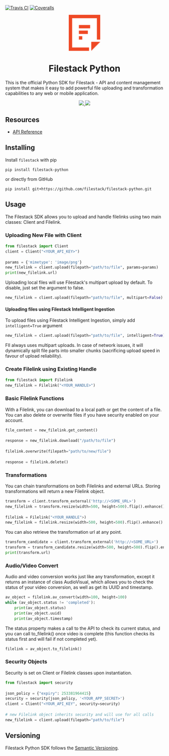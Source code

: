 [![Travis CI][travis_ci_badge]][travis_ci]
[![Coveralls][coveralls_badge]][coveralls]

<p align="center"><img src="logo.svg" align="center" width="100"/></p>
<h1 align="center">Filestack Python</h1>
This is the official Python SDK for Filestack - API and content management system that makes it easy to add powerful file uploading and transformation capabilities to any web or mobile application.
<p align="center">
  <a href="https://pypi.python.org/pypi/filestack-python/2.3.1">
    <img src="https://img.shields.io/pypi/v/filestack-python.svg">
  </a>
  <a href="https://pypi.python.org/pypi/filestack-python/2.3.1">
    <img src="https://img.shields.io/pypi/v/filestack-python.svg">
  </a>
</p>

## Resources

* [API Reference](https://filestack.github.io/filestack-python)

## Installing

Install ``filestack`` with pip

```shell
pip install filestack-python
```

or directly from GitHub

```shell
pip install git+https://github.com/filestack/filestack-python.git
```

## Usage

The Filestack SDK allows you to upload and handle filelinks using two main classes: Client and Filelink.

### Uploading New File with Client
``` python
from filestack import Client
client = Client("<YOUR_API_KEY>")

params = {'mimetype': 'image/png'}
new_filelink = client.upload(filepath="path/to/file", params=params)
print(new_filelink.url)
```
Uploading local files will use Filestack's multipart upload by default. To disable, just set the argument to false.

```python
new_filelink = client.upload(filepath="path/to/file", multipart=False)
```
#### Uploading files using Filestack Intelligent Ingestion
To upload files using Filestack Intelligent Ingestion, simply add `intelligent=True` argument
```python
new_filelink = client.upload(filepath="path/to/file", intelligent=True)
```
FII always uses multipart uploads. In case of network issues, it will dynamically split file parts into smaller chunks (sacrificing upload speed in favour of upload reliability).

### Create Filelink using Existing Handle
```python
from filestack import Filelink
new_filelink = Filelink("<YOUR_HANDLE>")
```

### Basic Filelink Functions

With a Filelink, you can download to a local path or get the content of a file. You can also delete or overwrite files if you have security enabled on your account.

```python
file_content = new_filelink.get_content()

response = new_filelink.download("/path/to/file")

filelink.overwrite(filepath="path/to/new/file")

response = filelink.delete()
```

### Transformations

You can chain transformations on both Filelinks and external URLs. Storing transformations will return a new Filelink object.

```python
transform = client.transform_external('http://<SOME_URL>')
new_filelink = transform.resize(width=500, height=500).flip().enhance().store()

filelink = Filelink("<YOUR_HANDLE">)
new_filelink = filelink.resize(width=500, height=500).flip().enhance().store()
```

You can also retrieve the transformation url at any point.

 ```python
transform_candidate = client.transform_external('http://<SOME_URL>')
transform = transform_candidate.resize(width=500, height=500).flip().enhance()
print(transform.url)
```

### Audio/Video Convert

Audio and video conversion works just like any transformation, except it returns an instance of class AudioVisual, which allows you to check the status of your video conversion, as well as get its UUID and timestamp. 

```python
av_object = filelink.av_convert(width=100, height=100)
while (av_object.status != 'completed'):
    print(av_object.status)
    print(av_object.uuid)
    print(av_object.timestamp)
```

The status property makes a call to the API to check its current status, and you can call to_filelink() once video is complete (this function checks its status first and will fail if not completed yet).

```python
filelink = av_object.to_filelink()
```

### Security Objects

Security is set on Client or Filelink classes upon instantiation.

```python
from filestack import security

json_policy = {"expiry": 253381964415}
security = security(json_policy, '<YOUR_APP_SECRET>')
client = Client("<YOUR_API_KEY", security=security)

# new Filelink object inherits security and will use for all calls
new_filelink = client.upload(filepath="path/to/file")
```

## Versioning

Filestack Python SDK follows the [Semantic Versioning](http://semver.org/).

[travis_ci]: http://travis-ci.org/filestack/filestack-python
[travis_ci_badge]: https://travis-ci.org/filestack/filestack-python.svg?branch=master
[coveralls]: https://coveralls.io/github/filestack/filestack-python?branch=master
[coveralls_badge]: https://coveralls.io/repos/github/filestack/filestack-python/badge.svg?branch=master
